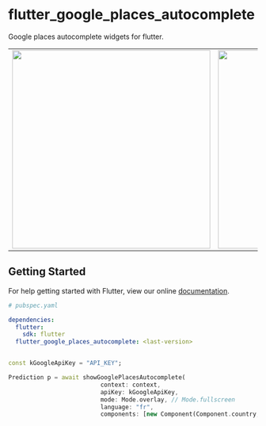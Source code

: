# flutter_google_places_autocomplete

Google places autocomplete widgets for flutter.

<div style="text-align: center"><table><tr>
    <td style="text-align: center">
<img src="https://github.com/lejard-h/flutter_google_places_autocomplete/blob/master/flutter_01.png" height="400">
</td>
<td style="text-align: center">
<img src="https://github.com/lejard-h/flutter_google_places_autocomplete/blob/master/flutter_02.png" height="400">
</td>
</tr>
</table>
</div>

## Getting Started

For help getting started with Flutter, view our online [documentation](http://flutter.io/).

```yaml
# pubspec.yaml

dependencies:
  flutter:
    sdk: flutter
  flutter_google_places_autocomplete: <last-version>
```

```dart

const kGoogleApiKey = "API_KEY";

Prediction p = await showGooglePlacesAutocomplete(
                          context: context,
                          apiKey: kGoogleApiKey,
                          mode: Mode.overlay, // Mode.fullscreen
                          language: "fr",
                          components: [new Component(Component.country, "fr")]);

```
